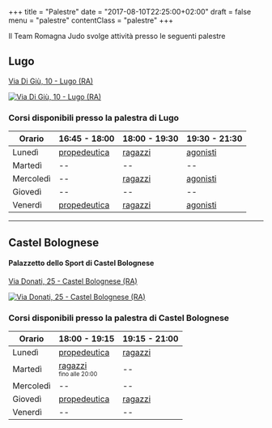 +++
title = "Palestre"
date =  "2017-08-10T22:25:00+02:00"
draft = false
menu =  "palestre"
contentClass = "palestre"
+++

Il Team Romagna Judo svolge attività presso le seguenti palestre


## Lugo
[Via Di Giù, 10 - Lugo (RA)][mappa-lugo]

[![Via Di Giù, 10 - Lugo (RA)](/images/maps/lugo.png)][mappa-lugo]

### Corsi disponibili presso la palestra di Lugo
 Orario   | 16:45 - 18:00                       | 18:00 - 19:30             | 19:30 - 21:30
----------|-------------------------------------|---------------------------|----------------------
Lunedì    | [propedeutica](/corsi/propedeutica) | [ragazzi](/corsi/ragazzi) | [agonisti](/corsi/agonisti)
Martedì   | --                                  | --                        | --
Mercoledì | --                                  | [ragazzi](/corsi/ragazzi) | [agonisti](/corsi/agonisti)
Giovedì   | --                                  | --                        | --
Venerdì   | [propedeutica](/corsi/propedeutica) | [ragazzi](/corsi/ragazzi) | [agonisti](/corsi/agonisti)

---

## Castel Bolognese
#### Palazzetto dello Sport di Castel Bolognese
[Via Donati, 25 - Castel Bolognese (RA)][mappa-castelbolognese]

[![Via Donati, 25 - Castel Bolognese (RA)](/images/maps/castelbolognese.png)][mappa-castelbolognese]

### Corsi disponibili presso la palestra di Castel Bolognese
 Orario   | 18:00 - 19:15                       | 19:15 - 21:00
----------|-------------------------------------|---------------------------
Lunedì    | [propedeutica](/corsi/propedeutica) | [ragazzi](/corsi/ragazzi) 
Martedì   | [ragazzi](/corsi/ragazzi)<br><span style="font-size:0.7em">fino alle 20:00</span> | --
Mercoledì | --                                  | --                        
Giovedì   | [propedeutica](/corsi/propedeutica) | [ragazzi](/corsi/ragazzi) 
Venerdì   | --                                  | --                        




[mappa-lugo]: https://www.google.it/maps/place/Team+Romagna+Judo/@44.419297,11.9062121,17z/data=!3m1!4b1!4m5!3m4!1s0x477e032c9abcbe93:0xbc2a51c45a18ba47!8m2!3d44.419297!4d11.9084008?hl=it
[mappa-castelbolognese]: https://www.google.it/maps/place/Team+Romagna+Judo/@44.3160906,11.7916364,17z/data=!3m1!4b1!4m5!3m4!1s0x132b4bfe5db06c95:0xbf0a2a6d635aa079!8m2!3d44.3160906!4d11.7938251?hl=it

